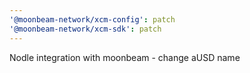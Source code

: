 ```yaml
---
'@moonbeam-network/xcm-config': patch
'@moonbeam-network/xcm-sdk': patch
---
```


Nodle integration with moonbeam - change aUSD name
